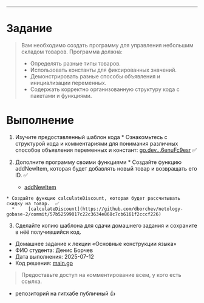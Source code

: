 ---

# Задание

>Вам необходимо создать программу для управления небольшим складом товаров. Программа должна:
>
>*   Определять разные типы товаров.
>*   Использовать константы для фиксированных значений.
>*   Демонстрировать разные способы объявления и инициализации переменных.
>*   Содержать корректно организованную структуру кода с пакетами и функциями.

# Выполнение
1.   Изучите предоставленный шаблон кода
    * Ознакомьтесь с структурой кода и комментариями для понимания различных способов объявления переменных и констант: [go.dev...6enuFc9esr](https://go.dev/play/p/p6enuFc9esr) ✅

2.   Дополните программу своими функциями
    * Создайте функцию addNewItem, которая будет добавлять новый товар и возвращать его ID. ✅
      * [addNewItem](https://github.com/dborchev/netology-gobase-2/commit/e357f7237e479a1508b76328f03eec339f79e2d3)
      
    * Создайте функцию calculateDiscount, которая будет рассчитывать скидку на товар.  ✅
      *     [calculateDiscount](https://github.com/dborchev/netology-gobase-2/commit/57b52599017c22c3634e868c7cb6161f2cccf226)

3.   Сделайте копию шаблона для сдачи домашнего задания и сохраните в нёё получившийся код. 
* Домашнее задание к лекции «Основные конструкции языка»
* ФИО студента: Денис Борчев
* Дата выполнения: 2025-07-12
* Код решения: [main.go](main.go)

>Предоставьте доступ на комментирование всем, у кого есть ссылка.

* репозиторий на гитхабе публичный 👍
